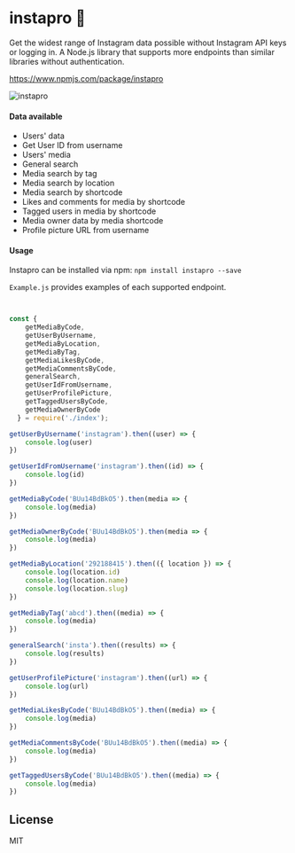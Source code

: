 # instapro 🚀

Get the widest range of Instagram data possible without Instagram API keys or logging in. A Node.js library that supports more endpoints than similar libraries without authentication.

https://www.npmjs.com/package/instapro

![instapro](https://snag.gy/oRpmfX.jpg)

#### Data available

- Users' data
- Get User ID from username
- Users' media
- General search
- Media search by tag
- Media search by location
- Media search by shortcode
- Likes and comments for media by shortcode
- Tagged users in media by shortcode
- Media owner data by media shortcode
- Profile picture URL from username

#### Usage

Instapro can be installed via npm: `npm install instapro --save`

`Example.js` provides examples of each supported endpoint.

```javascript


const {
    getMediaByCode,
    getUserByUsername,
    getMediaByLocation,
    getMediaByTag,
    getMediaLikesByCode,
    getMediaCommentsByCode,
    generalSearch,
    getUserIdFromUsername,
    getUserProfilePicture,
    getTaggedUsersByCode,
    getMediaOwnerByCode
  } = require('./index');

getUserByUsername('instagram').then((user) => {
    console.log(user)
})

getUserIdFromUsername('instagram').then((id) => {
    console.log(id)
})

getMediaByCode('BUu14BdBkO5').then(media => {
    console.log(media)
})

getMediaOwnerByCode('BUu14BdBkO5').then(media => {
    console.log(media)
})

getMediaByLocation('292188415').then(({ location }) => {
    console.log(location.id)
    console.log(location.name)
    console.log(location.slug)
})

getMediaByTag('abcd').then((media) => {
    console.log(media)
})

generalSearch('insta').then((results) => {
    console.log(results)
})

getUserProfilePicture('instagram').then((url) => {
    console.log(url)
})

getMediaLikesByCode('BUu14BdBkO5').then((media) => {
    console.log(media)
})

getMediaCommentsByCode('BUu14BdBkO5').then((media) => {
    console.log(media)
})

getTaggedUsersByCode('BUu14BdBkO5').then((media) => {
    console.log(media)
})
```



## License
MIT
